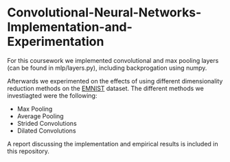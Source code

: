# Convolutional-Neural-Networks-Implementation-and-Experimentation

For this coursework we implemented convolutional and max pooling layers (can be found in mlp/layers.py), including backprogation using numpy.

Afterwards we experimented on the effects of using different dimensionality reduction methods on the [EMNIST](https://www.nist.gov/node/1298471/emnist-dataset) dataset. The different methods we investiagted were the following:

* Max Pooling
* Average Pooling
* Strided Convolutions
* Dilated Convolutions

A report discussing the implementation and empirical results is included in this repository.
